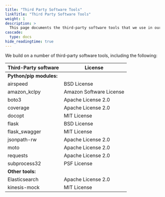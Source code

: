 ```yaml
---
title: "Third Party Software Tools"
linkTitle: "Third Party Software Tools"
weight: 1
description: >
  This page documents the third-party software tools that we use in our software development.
cascade:
  type: docs
hide_readingtime: true
---
```


We build on a number of third-party software tools, including the following:

Third-Party software      |   License
--------------------------|-----------------------
**Python/pip modules:**   |
airspeed                  | BSD License
amazon_kclpy              | Amazon Software License
boto3                     | Apache License 2.0
coverage                  | Apache License 2.0
docopt                    | MIT License
flask                     | BSD License
flask_swagger             | MIT License
jsonpath-rw               | Apache License 2.0
moto                      | Apache License 2.0
requests                  | Apache License 2.0
subprocess32              | PSF License
**Other tools:**          |
Elasticsearch             | Apache License 2.0
kinesis-mock              | MIT License
